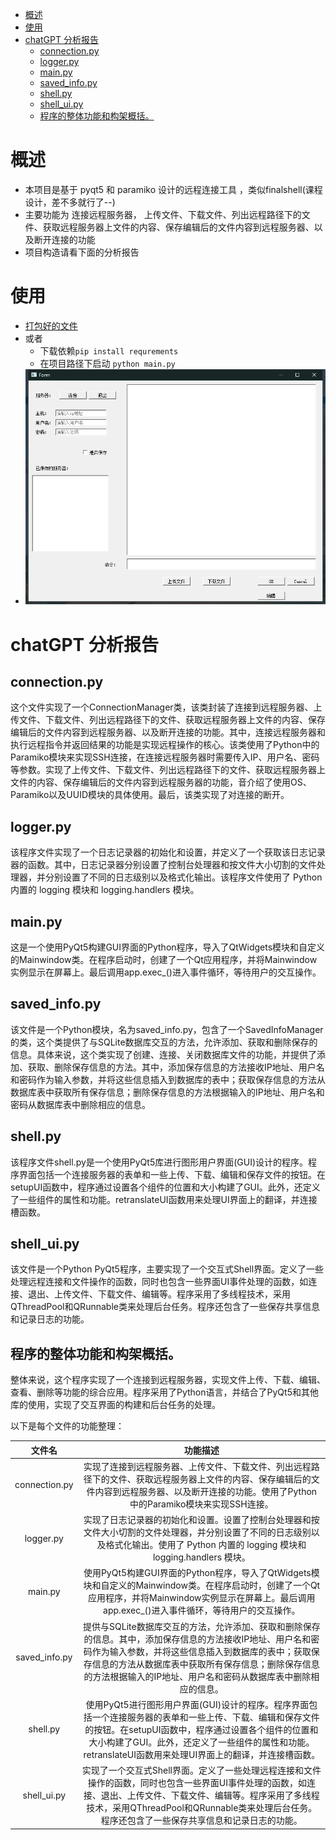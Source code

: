 

<!-- TOC -->
* [概述](#概述)
* [使用](#使用)
* [chatGPT 分析报告](#chatgpt-分析报告)
  * [connection.py](#connectionpy)
  * [logger.py](#loggerpy)
  * [main.py](#mainpy)
  * [saved_info.py](#savedinfopy)
  * [shell.py](#shellpy)
  * [shell_ui.py](#shelluipy)
  * [程序的整体功能和构架概括。](#程序的整体功能和构架概括)
<!-- TOC -->

# 概述
- 本项目是基于 pyqt5 和 paramiko 设计的远程连接工具 ，类似finalshell(课程设计，差不多就行了--)    
- 主要功能为 连接远程服务器， 上传文件、下载文件、列出远程路径下的文件、获取远程服务器上文件的内容、保存编辑后的文件内容到远程服务器、以及断开连接的功能 
- 项目构造请看下面的分析报告
# 使用
- [打包好的文件](https://github.com/afanzaimoyu/shell/releases/download/%E8%87%AA%E5%88%B6shell/default.exe)
- 或者
  - 下载依赖`pip install requrements`
  - 在项目路径下启动 `python main.py`
- ![](doc/img.png)



# chatGPT 分析报告   

## connection.py

这个文件实现了一个ConnectionManager类，该类封装了连接到远程服务器、上传文件、下载文件、列出远程路径下的文件、获取远程服务器上文件的内容、保存编辑后的文件内容到远程服务器、以及断开连接的功能。其中，连接远程服务器和执行远程指令并返回结果的功能是实现远程操作的核心。该类使用了Python中的Paramiko模块来实现SSH连接，在连接远程服务器时需要传入IP、用户名、密码等参数。实现了上传文件、下载文件、列出远程路径下的文件、获取远程服务器上文件的内容、保存编辑后的文件内容到远程服务器的功能，音介绍了使用OS、Paramiko以及UUID模块的具体使用。最后，该类实现了对连接的断开。

## logger.py

该程序文件实现了一个日志记录器的初始化和设置，并定义了一个获取该日志记录器的函数。其中，日志记录器分别设置了控制台处理器和按文件大小切割的文件处理器，并分别设置了不同的日志级别以及格式化输出。该程序文件使用了 Python 内置的 logging 模块和 logging.handlers 模块。

## main.py

这是一个使用PyQt5构建GUI界面的Python程序，导入了QtWidgets模块和自定义的Mainwindow类。在程序启动时，创建了一个Qt应用程序，并将Mainwindow实例显示在屏幕上。最后调用app.exec_()进入事件循环，等待用户的交互操作。

## saved_info.py

该文件是一个Python模块，名为saved_info.py，包含了一个SavedInfoManager的类，这个类提供了与SQLite数据库交互的方法，允许添加、获取和删除保存的信息。具体来说，这个类实现了创建、连接、关闭数据库文件的功能，并提供了添加、获取、删除保存信息的方法。其中，添加保存信息的方法接收IP地址、用户名和密码作为输入参数，并将这些信息插入到数据库的表中；获取保存信息的方法从数据库表中获取所有保存信息；删除保存信息的方法根据输入的IP地址、用户名和密码从数据库表中删除相应的信息。

## shell.py

该程序文件shell.py是一个使用PyQt5库进行图形用户界面(GUI)设计的程序。程序界面包括一个连接服务器的表单和一些上传、下载、编辑和保存文件的按钮。在setupUI函数中，程序通过设置各个组件的位置和大小构建了GUI。此外，还定义了一些组件的属性和功能。retranslateUI函数用来处理UI界面上的翻译，并连接槽函数。

## shell_ui.py

该文件是一个Python PyQt5程序，主要实现了一个交互式Shell界面。定义了一些处理远程连接和文件操作的函数，同时也包含一些界面UI事件处理的函数，如连接、退出、上传文件、下载文件、编辑等。程序采用了多线程技术，采用QThreadPool和QRunnable类来处理后台任务。程序还包含了一些保存共享信息和记录日志的功能。

## 程序的整体功能和构架概括。

整体来说，这个程序实现了一个连接到远程服务器，实现文件上传、下载、编辑、查看、删除等功能的综合应用。程序采用了Python语言，并结合了PyQt5和其他库的使用，实现了交互界面的构建和后台任务的处理。

以下是每个文件的功能整理：

|    文件名     |                           功能描述                           |
| :-----------: | :----------------------------------------------------------: |
| connection.py | 实现了连接到远程服务器、上传文件、下载文件、列出远程路径下的文件、获取远程服务器上文件的内容、保存编辑后的文件内容到远程服务器、以及断开连接的功能。使用了Python中的Paramiko模块来实现SSH连接。 |
|   logger.py   | 实现了日志记录器的初始化和设置。设置了控制台处理器和按文件大小切割的文件处理器，并分别设置了不同的日志级别以及格式化输出。使用了 Python 内置的 logging 模块和 logging.handlers 模块。 |
|    main.py    | 使用PyQt5构建GUI界面的Python程序，导入了QtWidgets模块和自定义的Mainwindow类。在程序启动时，创建了一个Qt应用程序，并将Mainwindow实例显示在屏幕上。最后调用app.exec_()进入事件循环，等待用户的交互操作。 |
| saved_info.py | 提供与SQLite数据库交互的方法，允许添加、获取和删除保存的信息。其中，添加保存信息的方法接收IP地址、用户名和密码作为输入参数，并将这些信息插入到数据库的表中；获取保存信息的方法从数据库表中获取所有保存信息；删除保存信息的方法根据输入的IP地址、用户名和密码从数据库表中删除相应的信息。 |
|   shell.py    | 使用PyQt5进行图形用户界面(GUI)设计的程序。程序界面包括一个连接服务器的表单和一些上传、下载、编辑和保存文件的按钮。在setupUI函数中，程序通过设置各个组件的位置和大小构建了GUI。此外，还定义了一些组件的属性和功能。retranslateUI函数用来处理UI界面上的翻译，并连接槽函数。 |
|  shell_ui.py  | 实现了一个交互式Shell界面。定义了一些处理远程连接和文件操作的函数，同时也包含一些界面UI事件处理的函数，如连接、退出、上传文件、下载文件、编辑等。程序采用了多线程技术，采用QThreadPool和QRunnable类来处理后台任务。程序还包含了一些保存共享信息和记录日志的功能。 |